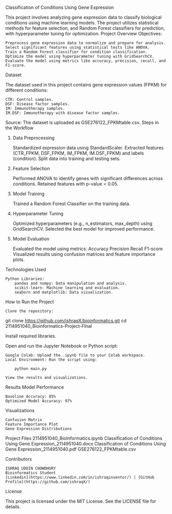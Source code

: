 Classification of Conditions Using Gene Expression

This project involves analyzing gene expression data to classify biological conditions using machine learning models. The project utilizes statistical methods for feature selection, and Random Forest classifiers for prediction, with hyperparameter tuning for optimization.
Project Overview
Objectives:

    Preprocess gene expression data to normalize and prepare for analysis.
    Select significant features using statistical tests like ANOVA.
    Train a Random Forest classifier for condition classification.
    Optimize the model using hyperparameter tuning with GridSearchCV.
    Evaluate the model using metrics like accuracy, precision, recall, and F1-score.

Dataset

The dataset used in this project contains gene expression values (FPKM) for different conditions:

    CTR: Control samples.
    DSF: Disease factor samples.
    IM: Immunotherapy samples.
    IM.DSF: Immunotherapy with disease factor samples.

Source: The dataset is uploaded as GSE276122_FPKMtable.csv.
Steps in the Workflow
1. Data Preprocessing

    Standardized expression data using StandardScaler.
    Extracted features (CTR_FPKM, DSF_FPKM, IM_FPKM, IM.DSF_FPKM) and labels (condition).
    Split data into training and testing sets.

2. Feature Selection

    Performed ANOVA to identify genes with significant differences across conditions.
    Retained features with p-value < 0.05.

3. Model Training

    Trained a Random Forest Classifier on the training data.

4. Hyperparameter Tuning

    Optimized hyperparameters (e.g., n_estimators, max_depth) using GridSearchCV.
    Selected the best model for improved performance.

5. Model Evaluation

    Evaluated the model using metrics:
        Accuracy
        Precision
        Recall
        F1-score
    Visualized results using confusion matrices and feature importance plots.

Technologies Used

    Python Libraries:
        pandas and numpy: Data manipulation and analysis.
        scikit-learn: Machine learning and evaluation.
        seaborn and matplotlib: Data visualization.

How to Run the Project

    Clone the repository:

git clone https://github.com/ishraqX/bioinformatics.git
cd 2114951040_Bioinformatics-Project-FInal

Install required libraries.

Open and run the Jupyter Notebook or Python script:

    Google Colab: Upload the .ipynb file to your Colab workspace.
    Local Environment: Run the script using:

        python main.py

    View the results and visualizations.

Results
Model Performance

    Baseline Accuracy: 85%
    Optimized Model Accuracy: 97%

Visualizations

    Confusion Matrix
    Feature Importance Plot
    Gene Expression Distributions

Project Files
2114951040_BioInformatics.ipynb
Classification of Conditions Using Gene Expression_2114951040.docx
Classification of Conditions Using Gene Expression_2114951040.pdf
GSE276122_FPKMtable.csv


Contributors

    ISHRAQ UDDIN CHOWDHURY
    Bioinformatics Student
    [Linkedin](https://www.linkedin.com/in/ishraqinventor/) | [GitHub Profile](https://github.com/ishraqX/)

License

This project is licensed under the MIT License. See the LICENSE file for details.
